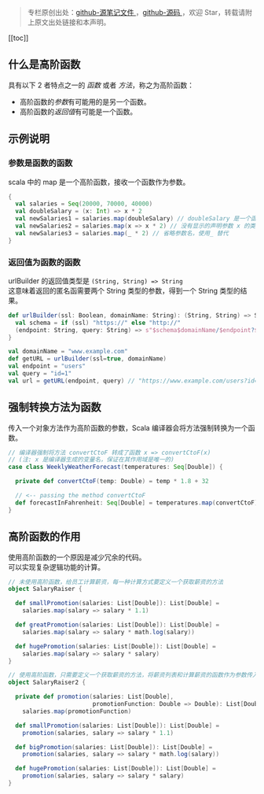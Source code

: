 > 专栏原创出处：[github-源笔记文件 ](https://github.com/GourdErwa/review-notes/tree/master/language/scala-basis) ，[github-源码 ](https://github.com/GourdErwa/scala-advanced/tree/master/scala-base/src/main/scala/com/gourd/scala/base/)，欢迎 Star，转载请附上原文出处链接和本声明。

[[toc]]
## 什么是高阶函数
具有以下 2 者特点之一的 *函数* 或者 *方法*，称之为高阶函数：
* 高阶函数的*参数*有可能用的是另一个函数。
* 高阶函数的*返回值*有可能是一个函数。

## 示例说明
### 参数是函数的函数
scala 中的 map 是一个高阶函数，接收一个函数作为参数。
```scala
{
  val salaries = Seq(20000, 70000, 40000)
  val doubleSalary = (x: Int) => x * 2
  val newSalaries1 = salaries.map(doubleSalary) // doubleSalary 是一个函数，被应用在了 salaries 的每一个元素上。
  val newSalaries2 = salaries.map(x => x * 2) // 没有显示的声明参数 x 的类型，scala 可以自行推断出类型
  val newSalaries3 = salaries.map(_ * 2) // 省略参数名，使用_ 替代
}
```

### 返回值为函数的函数
urlBuilder 的返回值类型是 `(String, String) => String`  
这意味着返回的匿名函需要两个 String 类型的参数，得到一个 String 类型的结果。
```scala
def urlBuilder(ssl: Boolean, domainName: String): (String, String) => String = {
  val schema = if (ssl) "https://" else "http://"
  (endpoint: String, query: String) => s"$schema$domainName/$endpoint?$query"
}

val domainName = "www.example.com"
def getURL = urlBuilder(ssl=true, domainName)
val endpoint = "users"
val query = "id=1"
val url = getURL(endpoint, query) // "https://www.example.com/users?id=1": String
```

## 强制转换方法为函数
传入一个对象方法作为高阶函数的参数，Scala 编译器会将方法强制转换为一个函数。
```scala
// 编译器强制将方法 convertCtoF 转成了函数 x => convertCtoF(x)
// (注: x 是编译器生成的变量名，保证在其作用域是唯一的)
case class WeeklyWeatherForecast(temperatures: Seq[Double]) {

  private def convertCtoF(temp: Double) = temp * 1.8 + 32

  // <-- passing the method convertCtoF
  def forecastInFahrenheit: Seq[Double] = temperatures.map(convertCtoF)
}
```
## 高阶函数的作用
使用高阶函数的一个原因是减少冗余的代码。  
可以实现复杂逻辑功能的计算。
```scala
// 未使用高阶函数，给员工计算薪资，每一种计算方式要定义一个获取薪资的方法
object SalaryRaiser {

  def smallPromotion(salaries: List[Double]): List[Double] =
    salaries.map(salary => salary * 1.1)

  def greatPromotion(salaries: List[Double]): List[Double] =
    salaries.map(salary => salary * math.log(salary))

  def hugePromotion(salaries: List[Double]): List[Double] =
    salaries.map(salary => salary * salary)
}

// 使用高阶函数，只需要定义一个获取薪资的方法，将薪资列表和计算薪资的函数作为参数传入获取薪资的方法中
object SalaryRaiser2 {

  private def promotion(salaries: List[Double],
                        promotionFunction: Double => Double): List[Double] =
    salaries.map(promotionFunction)

  def smallPromotion(salaries: List[Double]): List[Double] =
    promotion(salaries, salary => salary * 1.1)

  def bigPromotion(salaries: List[Double]): List[Double] =
    promotion(salaries, salary => salary * math.log(salary))

  def hugePromotion(salaries: List[Double]): List[Double] =
    promotion(salaries, salary => salary * salary)
}
```
